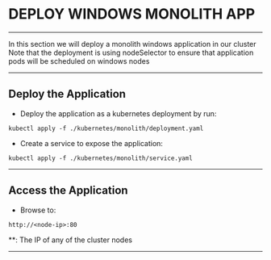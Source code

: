 # DEPLOY WINDOWS MONOLITH APP
---

In this section we will deploy a monolith windows application in our cluster
Note that the deployment is using nodeSelector to ensure that application pods will be scheduled on windows nodes

---

## Deploy the Application

 - Deploy the application as a kubernetes deployment by run:
```
kubectl apply -f ./kubernetes/monolith/deployment.yaml
```

 - Create a service to expose the application:
```
kubectl apply -f ./kubernetes/monolith/service.yaml
```

---

## Access the Application

 - Browse to:
```
http://<node-ip>:80
```

**<node-ip>: The IP of any of the cluster nodes

---

